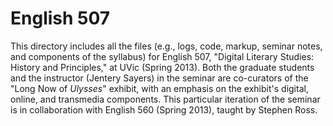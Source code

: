 English 507 
================

This directory includes all the files (e.g., logs, code, markup, seminar notes, and components of the syllabus) for English 507, "Digital Literary Studies: History and Principles," at UVic (Spring 2013). Both the graduate students and the instructor (Jentery Sayers) in the seminar are co-curators of the "Long Now of *Ulysses*" exhibit, with an emphasis on the exhibit's digital, online, and transmedia components. This particular iteration of the seminar is in collaboration with English 560 (Spring 2013), taught by Stephen Ross.  